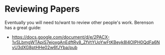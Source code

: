 # Reviewing Papers

Eventually you will need to/want to review other people's work. Berenson has a great guide:

- https://docs.google.com/document/d/e/2PACX-1vSLbmgWTApiS7ejoxgAnEdftRy8_ZfVtYUoYwFtKBeyk8l4OIPH0QdFa6NvU3dXG8ptHHe02w6fJYba/pub
